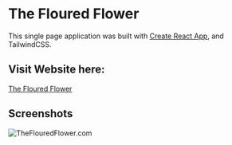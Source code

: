 # The Floured Flower

This single page application was built with [Create React App](https://github.com/facebook/create-react-app), and TailwindCSS. 

## Visit Website here:
[The Floured Flower](https://www.theflouredflower.com/)

## Screenshots

![TheFlouredFlower.com](./src/assets/img/READMEgif.gif)